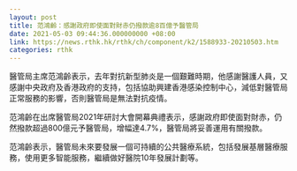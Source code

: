 ```yaml
---
layout: post
title: 范鴻齡：感謝政府即使面對財赤仍撥款逾8百億予醫管局
date: 2021-05-03 09:44:36.000000000 +08:00
link: https://news.rthk.hk/rthk/ch/component/k2/1588933-20210503.htm
categories: rthk
---
```


醫管局主席范鴻齡表示，去年對抗新型肺炎是一個艱難時期，他感謝醫護人員，又感謝中央政府及香港政府的支持，包括協助興建香港感染控制中心，減低對醫管局正常服務的影響，否則醫管局是無法對抗疫情。

范鴻齡在出席醫管局2021年研討大會開幕典禮表示，感謝政府即使面對財赤，仍然撥款超過800億元予醫管局，增幅達4.7%，醫管局將妥善運用有關撥款。

范鴻齡表示，醫管局未來要發展一個可持續的公共醫療系統，包括發展基層醫療服務，使用更多智能服務，繼續做好醫院10年發展計劃等。
